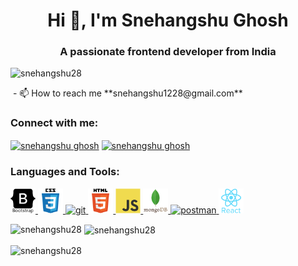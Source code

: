 <h1 align="center">Hi 👋, I'm Snehangshu Ghosh</h1>
<h3 align="center">A passionate frontend developer from India</h3>


<p align="left"> <img src="https://komarev.com/ghpvc/?username=snehangshu28&label=Profile%20views&color=0e75b6&style=flat" alt="snehangshu28" /> </p>
<img url="https://cdn-images-1.medium.com/v2/resize:fill:1600:480/gravity:fp:0.5:0.4/1*IRGHmiGsa16stedQvIaZfw.gif"></img>
- 📫 How to reach me **snehangshu1228@gmail.com**

<h3 align="left">Connect with me:</h3>
<p align="left">
<a href="[https://linkedin.com/in/snehangshu ghosh](https://www.linkedin.com/in/snehangshu-ghosh-a0423a264/)" target="blank"><img align="center" src="https://raw.githubusercontent.com/rahuldkjain/github-profile-readme-generator/master/src/images/icons/Social/linked-in-alt.svg" alt="snehangshu ghosh" height="30" width="40" /></a>
<a href="https://instagram.com/snehangshu ghosh" target="blank"><img align="center" src="https://raw.githubusercontent.com/rahuldkjain/github-profile-readme-generator/master/src/images/icons/Social/instagram.svg" alt="snehangshu ghosh" height="30" width="40" /></a>
</p>

<h3 align="left">Languages and Tools:</h3>
<p align="left"> <a href="https://getbootstrap.com" target="_blank" rel="noreferrer"> <img src="https://raw.githubusercontent.com/devicons/devicon/master/icons/bootstrap/bootstrap-plain-wordmark.svg" alt="bootstrap" width="40" height="40"/> </a> <a href="https://www.w3schools.com/css/" target="_blank" rel="noreferrer"> <img src="https://raw.githubusercontent.com/devicons/devicon/master/icons/css3/css3-original-wordmark.svg" alt="css3" width="40" height="40"/> </a> <a href="https://git-scm.com/" target="_blank" rel="noreferrer"> <img src="https://www.vectorlogo.zone/logos/git-scm/git-scm-icon.svg" alt="git" width="40" height="40"/> </a> <a href="https://www.w3.org/html/" target="_blank" rel="noreferrer"> <img src="https://raw.githubusercontent.com/devicons/devicon/master/icons/html5/html5-original-wordmark.svg" alt="html5" width="40" height="40"/> </a> <a href="https://developer.mozilla.org/en-US/docs/Web/JavaScript" target="_blank" rel="noreferrer"> <img src="https://raw.githubusercontent.com/devicons/devicon/master/icons/javascript/javascript-original.svg" alt="javascript" width="40" height="40"/> </a> <a href="https://www.mongodb.com/" target="_blank" rel="noreferrer"> <img src="https://raw.githubusercontent.com/devicons/devicon/master/icons/mongodb/mongodb-original-wordmark.svg" alt="mongodb" width="40" height="40"/> </a> <a href="https://postman.com" target="_blank" rel="noreferrer"> <img src="https://www.vectorlogo.zone/logos/getpostman/getpostman-icon.svg" alt="postman" width="40" height="40"/> </a> <a href="https://reactjs.org/" target="_blank" rel="noreferrer"> <img src="https://raw.githubusercontent.com/devicons/devicon/master/icons/react/react-original-wordmark.svg" alt="react" width="40" height="40"/> </a> </p>

<p><img align="left" src="https://github-readme-stats.vercel.app/api/top-langs?username=snehangshu28&show_icons=true&locale=en&layout=compact" alt="snehangshu28" /></p>

<p>&nbsp;<img align="center" src="https://github-readme-stats.vercel.app/api?username=snehangshu28&show_icons=true&locale=en" alt="snehangshu28" /></p>

<p><img align="center" src="https://github-readme-streak-stats.herokuapp.com/?user=snehangshu28&" alt="snehangshu28" /></p>

